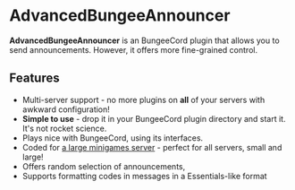 # AdvancedBungeeAnnouncer

**AdvancedBungeeAnnouncer** is an BungeeCord plugin that allows you to send announcements. However, it offers more fine-grained control.

## Features

 * Multi-server support - no more plugins on **all** of your servers with awkward configuration!
 * **Simple to use** - drop it in your BungeeCord plugin directory and start it. It's not rocket science.
 * Plays nice with BungeeCord, using its interfaces.
 * Coded for [a large minigames server](http://thechunk.net) - perfect for all servers, small and large!
 * Offers random selection of announcements,
 * Supports formatting codes in messages in a Essentials-like format